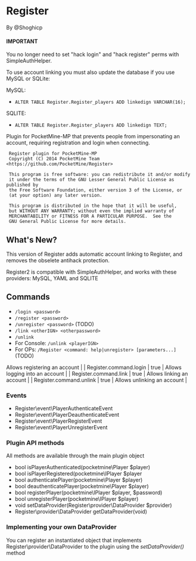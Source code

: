 # Register

By @Shoghicp


#### IMPORTANT
You no longer need to set "hack login" and "hack register" perms with SimpleAuthHelper.

To use account linking you must also update the database if you use MySQL or SQLite:

MySQL:

* `ALTER TABLE Register.Register_players ADD linkedign VARCHAR(16);`

SQLITE:

* `ALTER TABLE Register.Register_players ADD linkedign TEXT;`


Plugin for PocketMine-MP that prevents people from impersonating an account, requiring registration and login when connecting.

	 Register plugin for PocketMine-MP
     Copyright (C) 2014 PocketMine Team <https://github.com/PocketMine/Register>

     This program is free software: you can redistribute it and/or modify
     it under the terms of the GNU Lesser General Public License as published by
     the Free Software Foundation, either version 3 of the License, or
     (at your option) any later version.

     This program is distributed in the hope that it will be useful,
     but WITHOUT ANY WARRANTY; without even the implied warranty of
     MERCHANTABILITY or FITNESS FOR A PARTICULAR PURPOSE.  See the
     GNU General Public License for more details.


## What's New?

This version of Register adds automatic account linking to Register, and removes the obselete antihack protection.

Register2 is compatible with SimpleAuthHelper, and works with these providers: MySQL, YAML and SQLITE

## Commands


* `/login <password>`
* `/register <password>`
* `/unregister <password>` (TODO)
* `/link <otherIGN> <otherpassword>`
* `/unlink`
* For Console: `/unlink <playerIGN>`
* For OPs: `/Register <command: help|unregister> [parameters...]` (TODO)

Allows registering an account |
| Register.command.login | true | Allows logging into an account |
| Register.command.link | true | Allows linking an account |
| Register.command.unlink | true | Allows unlinking an account |


### Events

* Register\event\PlayerAuthenticateEvent
* Register\event\PlayerDeauthenticateEvent
* Register\event\PlayerRegisterEvent
* Register\event\PlayerUnregisterEvent

### Plugin API methods

All methods are available through the main plugin object

* bool isPlayerAuthenticated(pocketmine\Player $player)
* bool isPlayerRegistered(pocketmine\IPlayer $player
* bool authenticatePlayer(pocketmine\Player $player)
* bool deauthenticatePlayer(pocketmine\Player $player)
* bool registerPlayer(pocketmine\IPlayer $player, $password)
* bool unregisterPlayer(pocketmine\IPlayer $player)
* void setDataProvider(Register\provider\DataProvider $provider)
* Register\provider\DataProvider getDataProvider(void)

### Implementing your own DataProvider

You can register an instantiated object that implements Register\provider\DataProvider to the plugin using the _setDataProvider()_ method


    
